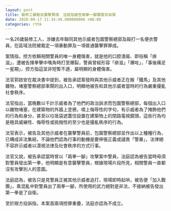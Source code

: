 ```yaml
---
layout: post
title: 裝修工暴動及襲擊罪成　法庭指被告兩拳一腳襲警非自衛
date: 2020-09-17 11:34:49.000000000 +08:00
categories: rthk
---
```


一名26歲裝修工人，涉嫌去年聯同其他示威者包圍警察總部及毆打一名便衣警員，在區域法院被裁定一項暴動罪及一項普通襲擊罪罪成。

案情指，控方依賴相關警員的唯一身體傷害，就是他的口腔潰瘍、即俗稱「痱滋」，遭被告揮拳擊中嘴角時打至爆裂，警員曾經形容「痱滋」「爆咗」，「事後痛足一星期」，控方指這並非短暫不適，屬明顯的身體傷害。

法官郭啟安在裁決書中提到，被告承認案發時與其他示威者正在搬「鐵馬」及其他雜物，堵塞警察總部車閘的出入口，明顯地被告和其他示威者當時的行為嚴重擾亂社會秩序。

法官指出，當晚數以千計示威者為了他們的政治訴求而包圍警察總部，每個出入口以雜物堵塞，在建築物的外牆上塗鴉，噴上侮辱性的字句，有示威者為了掩飾他們的行為和身分，甚至以垃圾袋遮蓋住設置在建築物上的閉路電視鏡頭，這些行為均是極具威嚇性、侮辱性或挑撥性的至少也是擾亂秩序的行為。

法官表示，被告及其他示威者在襲擊警員前，包圍警察總部並作出以上種種行為，已構成非法集結，不論他們認為行事的動機是要伸張正義或譴責「警暴」，法律絕不容許示威者以漠視法律及社會秩序的方式行事。

法官又說，被告承認當時曾以「兩拳一腳」攻擊案中警員，法庭認為被告當時毋須對警員發出第一拳，他明顯是有意襲擊警員，根據現場片段所見，相關警員一直都沒有攻擊別人的意圖。

法庭認為，被告只是見警員正被其他示威者追打，現場即時起哄，被告便「加入戰團」，乘混亂中對警員出了兩拳一腳，所使用的武力絕對是非法，不接納被告發出第一拳是了自衛。

至於辯方投訴指，本案首兩項控罪重疊，法庭亦認為不成立。
